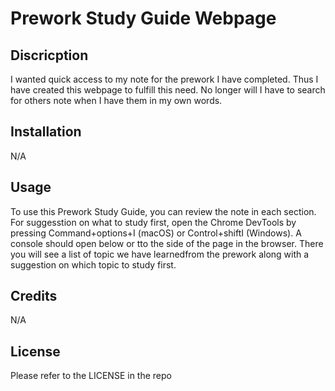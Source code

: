 # Prework Study Guide Webpage

## Discricption

I wanted quick access to my note for the prework I have completed. Thus I have created this webpage to fulfill this need. No longer will I have to search for others note when I have them in my own words. 


## Installation

N/A

## Usage

To use this Prework Study Guide, you can review the note in each section. For suggesstion on what to study first, open the Chrome DevTools by pressing Command+options+I (macOS) or Control+shiftI (Windows). A console should open below or tto the side of the page in the browser. There you will see a list of topic we have learnedfrom the prework along with a suggestion on which topic to study first.

## Credits

N/A

## License

Please refer to the LICENSE in the repo
